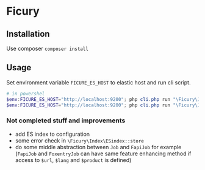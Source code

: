 Ficury
======

Installation
------------
Use composer `composer install`

Usage
-----
Set environment variable `FICURE_ES_HOST` to elastic host and run cli script.

~~~powershell
# in powershel
$env:FICURE_ES_HOST="http://localhost:9200"; php cli.php run "\Ficury\Job\FoxentryJob"
$env:FICURE_ES_HOST="http://localhost:9200"; php cli.php run "\Ficury\Job\FapiJob"
~~~

### Not completed stuff and improvements
* add ES index to configuration
* some error check in `\Ficury\Index\ESindex::store`
* do some middle abstraction between `Job` and `FapiJob` for example 
  (`FapiJob` and `FoxentryJob` can have same feature enhancing method if access to `$url`, `$lang` and `$product` is defined)